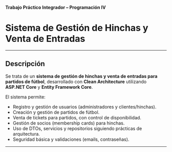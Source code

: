 **Trabajo Práctico Integrador – Programación IV**

# Sistema de Gestión de Hinchas y Venta de Entradas
---

## Descripción
Se trata de un **sistema de gestión de hinchas y venta de entradas para partidos de fútbol**, desarrollado con **Clean Architecture** utilizando **ASP.NET Core** y **Entity Framework Core**.

El sistema permite:

- Registro y gestión de usuarios (administradores y clientes/hinchas).
- Creación y gestión de partidos de fútbol.
- Venta de tickets para partidos, con control de disponibilidad.
- Gestión de socios (membership cards) para hinchas.
- Uso de DTOs, servicios y repositorios siguiendo prácticas de arquitectura.
- Seguridad básica y validaciones (emails, contraseñas).

---


